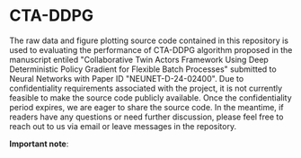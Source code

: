 # CTA-DDPG
The raw data and figure plotting source code contained in this repository is used to evaluating the performance of CTA-DDPG algorithm proposed in the manuscript entiled "Collaborative Twin Actors Framework Using Deep Deterministic Policy Gradient for Flexible Batch Processes" submitted to Neural Networks with Paper ID "NEUNET-D-24-02400".
Due to confidentiality requirements associated with the project, it is not currently feasible to make the source code publicly available. Once the confidentiality period expires, we are eager to share the source code. In the meantime, if readers have any questions or need further discussion, please feel free to reach out to us via email or leave messages in the repository.

**Important note**: 
